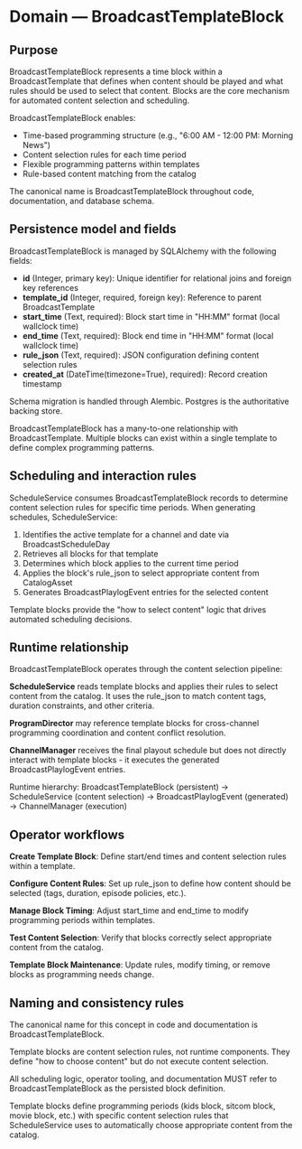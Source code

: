 # Domain — BroadcastTemplateBlock

## Purpose

BroadcastTemplateBlock represents a time block within a BroadcastTemplate that defines when content should be played and what rules should be used to select that content. Blocks are the core mechanism for automated content selection and scheduling.

BroadcastTemplateBlock enables:

- Time-based programming structure (e.g., "6:00 AM - 12:00 PM: Morning News")
- Content selection rules for each time period
- Flexible programming patterns within templates
- Rule-based content matching from the catalog

The canonical name is BroadcastTemplateBlock throughout code, documentation, and database schema.

## Persistence model and fields

BroadcastTemplateBlock is managed by SQLAlchemy with the following fields:

- **id** (Integer, primary key): Unique identifier for relational joins and foreign key references
- **template_id** (Integer, required, foreign key): Reference to parent BroadcastTemplate
- **start_time** (Text, required): Block start time in "HH:MM" format (local wallclock time)
- **end_time** (Text, required): Block end time in "HH:MM" format (local wallclock time)
- **rule_json** (Text, required): JSON configuration defining content selection rules
- **created_at** (DateTime(timezone=True), required): Record creation timestamp

Schema migration is handled through Alembic. Postgres is the authoritative backing store.

BroadcastTemplateBlock has a many-to-one relationship with BroadcastTemplate. Multiple blocks can exist within a single template to define complex programming patterns.

## Scheduling and interaction rules

ScheduleService consumes BroadcastTemplateBlock records to determine content selection rules for specific time periods. When generating schedules, ScheduleService:

1. Identifies the active template for a channel and date via BroadcastScheduleDay
2. Retrieves all blocks for that template
3. Determines which block applies to the current time period
4. Applies the block's rule_json to select appropriate content from CatalogAsset
5. Generates BroadcastPlaylogEvent entries for the selected content

Template blocks provide the "how to select content" logic that drives automated scheduling decisions.

## Runtime relationship

BroadcastTemplateBlock operates through the content selection pipeline:

**ScheduleService** reads template blocks and applies their rules to select content from the catalog. It uses the rule_json to match content tags, duration constraints, and other criteria.

**ProgramDirector** may reference template blocks for cross-channel programming coordination and content conflict resolution.

**ChannelManager** receives the final playout schedule but does not directly interact with template blocks - it executes the generated BroadcastPlaylogEvent entries.

Runtime hierarchy:
BroadcastTemplateBlock (persistent) → ScheduleService (content selection) → BroadcastPlaylogEvent (generated) → ChannelManager (execution)

## Operator workflows

**Create Template Block**: Define start/end times and content selection rules within a template.

**Configure Content Rules**: Set up rule_json to define how content should be selected (tags, duration, episode policies, etc.).

**Manage Block Timing**: Adjust start_time and end_time to modify programming periods within templates.

**Test Content Selection**: Verify that blocks correctly select appropriate content from the catalog.

**Template Block Maintenance**: Update rules, modify timing, or remove blocks as programming needs change.

## Naming and consistency rules

The canonical name for this concept in code and documentation is BroadcastTemplateBlock.

Template blocks are content selection rules, not runtime components. They define "how to choose content" but do not execute content selection.

All scheduling logic, operator tooling, and documentation MUST refer to BroadcastTemplateBlock as the persisted block definition.

Template blocks define programming periods (kids block, sitcom block, movie block, etc.) with specific content selection rules that ScheduleService uses to automatically choose appropriate content from the catalog.
